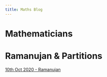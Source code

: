 ```yaml
---
title: Maths Blog
---
```


Mathematicians
===============

# Ramanujan & Partitions
[10th Oct 2020 - Ramanujan](https://sickotra.github.io/math_blog_posts/2020-10-10-ramanujan-partitions)

